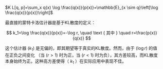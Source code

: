 $K L[q, p]=\sum_x q(x) \log \frac{q(x)}{p(x)}=\mathbb{E}_{x \sim q}\left[\log \frac{q(x)}{p(x)}\right]$

最直接的蒙特卡洛估计器是基于KL散度的定义：

$$
k_1=\log \frac{q(x)}{p(x)}=-\log r, \quad \text { 其中 } \quad r=\frac{p(x)}{q(x)}
$$


这个估计器 $\left(k_1\right)$ 是无偏的，即其期望等于真实的KL散度。然而，由于 $(\log r)$ 的值在正负之间变化 （当 $(r>1)$ 时为正，当 $(r<1)$ 时为负），其方差较高，而KL散度本身始终为正。这种高方差使得（ $k_1$ ）在实际应用中表现不佳。

